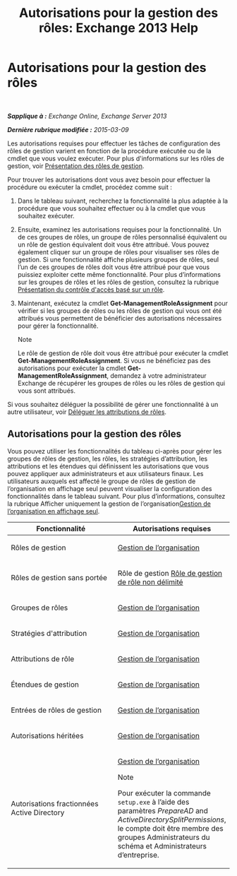 ﻿---
title: 'Autorisations pour la gestion des rôles: Exchange 2013 Help'
TOCTitle: Autorisations pour la gestion des rôles
ms:assetid: cb9591c4-fbb3-4199-8007-6bbfdfd5a2e9
ms:mtpsurl: https://technet.microsoft.com/fr-fr/library/Dd638186(v=EXCHG.150)
ms:contentKeyID: 50479245
ms.date: 04/24/2018
mtps_version: v=EXCHG.150
ms.translationtype: HT
---

# Autorisations pour la gestion des rôles

 

_**Sapplique à :** Exchange Online, Exchange Server 2013_

_**Dernière rubrique modifiée :** 2015-03-09_

Les autorisations requises pour effectuer les tâches de configuration des rôles de gestion varient en fonction de la procédure exécutée ou de la cmdlet que vous voulez exécuter. Pour plus d'informations sur les rôles de gestion, voir [Présentation des rôles de gestion](understanding-management-roles-exchange-2013-help.md).

Pour trouver les autorisations dont vous avez besoin pour effectuer la procédure ou exécuter la cmdlet, procédez comme suit :

1.  Dans le tableau suivant, recherchez la fonctionnalité la plus adaptée à la procédure que vous souhaitez effectuer ou à la cmdlet que vous souhaitez exécuter.

2.  Ensuite, examinez les autorisations requises pour la fonctionnalité. Un de ces groupes de rôles, un groupe de rôles personnalisé équivalent ou un rôle de gestion équivalent doit vous être attribué. Vous pouvez également cliquer sur un groupe de rôles pour visualiser ses rôles de gestion. Si une fonctionnalité affiche plusieurs groupes de rôles, seul l’un de ces groupes de rôles doit vous être attribué pour que vous puissiez exploiter cette même fonctionnalité. Pour plus d’informations sur les groupes de rôles et les rôles de gestion, consultez la rubrique [Présentation du contrôle d'accès basé sur un rôle](understanding-role-based-access-control-exchange-2013-help.md).

3.  Maintenant, exécutez la cmdlet **Get-ManagementRoleAssignment** pour vérifier si les groupes de rôles ou les rôles de gestion qui vous ont été attribués vous permettent de bénéficier des autorisations nécessaires pour gérer la fonctionnalité.
    
    > [!NOTE]
    > Le rôle de gestion de rôle doit vous être attribué pour exécuter la cmdlet <strong>Get-ManagementRoleAssignment</strong>. Si vous ne bénéficiez pas des autorisations pour exécuter la cmdlet <strong>Get-ManagementRoleAssignment</strong>, demandez à votre administrateur Exchange de récupérer les groupes de rôles ou les rôles de gestion qui vous sont attribués.


Si vous souhaitez déléguer la possibilité de gérer une fonctionnalité à un autre utilisateur, voir [Déléguer les attributions de rôles](delegate-role-assignments-exchange-2013-help.md).

## Autorisations pour la gestion des rôles

Vous pouvez utiliser les fonctionnalités du tableau ci-après pour gérer les groupes de rôles de gestion, les rôles, les stratégies d’attribution, les attributions et les étendues qui définissent les autorisations que vous pouvez appliquer aux administrateurs et aux utilisateurs finaux. Les utilisateurs auxquels est affecté le groupe de rôles de gestion de l’organisation en affichage seul peuvent visualiser la configuration des fonctionnalités dans le tableau suivant. Pour plus d’informations, consultez la rubrique Afficher uniquement la gestion de l’organisation[Gestion de l’organisation en affichage seul](view-only-organization-management-exchange-2013-help.md).


<table>
<colgroup>
<col style="width: 50%" />
<col style="width: 50%" />
</colgroup>
<thead>
<tr class="header">
<th>Fonctionnalité</th>
<th>Autorisations requises</th>
</tr>
</thead>
<tbody>
<tr class="odd">
<td><p>Rôles de gestion</p></td>
<td><p><a href="organization-management-exchange-2013-help.md">Gestion de l’organisation</a></p></td>
</tr>
<tr class="even">
<td><p>Rôles de gestion sans portée</p></td>
<td><p>Rôle de gestion <a href="unscoped-role-management-role-exchange-2013-help.md">Rôle de gestion de rôle non délimité</a></p></td>
</tr>
<tr class="odd">
<td><p>Groupes de rôles</p></td>
<td><p><a href="organization-management-exchange-2013-help.md">Gestion de l’organisation</a></p></td>
</tr>
<tr class="even">
<td><p>Stratégies d'attribution</p></td>
<td><p><a href="organization-management-exchange-2013-help.md">Gestion de l’organisation</a></p></td>
</tr>
<tr class="odd">
<td><p>Attributions de rôle</p></td>
<td><p><a href="organization-management-exchange-2013-help.md">Gestion de l’organisation</a></p></td>
</tr>
<tr class="even">
<td><p>Étendues de gestion</p></td>
<td><p><a href="organization-management-exchange-2013-help.md">Gestion de l’organisation</a></p></td>
</tr>
<tr class="odd">
<td><p>Entrées de rôles de gestion</p></td>
<td><p><a href="organization-management-exchange-2013-help.md">Gestion de l’organisation</a></p></td>
</tr>
<tr class="even">
<td><p>Autorisations héritées</p></td>
<td><p><a href="organization-management-exchange-2013-help.md">Gestion de l’organisation</a></p></td>
</tr>
<tr class="odd">
<td><p>Autorisations fractionnées Active Directory</p></td>
<td><p><a href="organization-management-exchange-2013-help.md">Gestion de l’organisation</a></p>

> [!NOTE]  
> Pour exécuter la commande <code>setup.exe</code> à l’aide des paramètres <em>PrepareAD</em> and <em>ActiveDirectorySplitPermissions</em>, le compte doit être membre des groupes Administrateurs du schéma et Administrateurs d’entreprise.

</td>
</tr>
</tbody>
</table>

